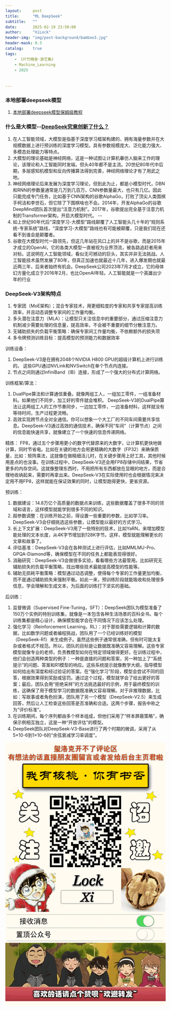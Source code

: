 ```yaml
---
layout:     post
title:      "ML DeepSeek"
subtitle:   ""
date:       2025-02-19 23:50:00
author:     "XiLock"
header-img: "img/post-background/bamboo3.jpg"
header-mask: 0.3
catalog:    true
tags:
    - 《斤竹精舍·游艺集》
    - Machine_Learning
    - 2025


---
```

### 本地部署deepseek模型
1. [本地部署deepseek模型保姆级教程](https://blog.lovefc.cn/archives/start.html)

### 什么是大模型--[DeepSeek究竟创新了什么？](https://mp.weixin.qq.com/s/UhEgCIwRxCwucnFUDbWO2g)
1. 在人工智能领域，大模型是指基于深度学习框架构建的、拥有海量参数并在大规模数据上进行预训练的深度学习模型。具有参数规模庞大、泛化能力强大、多模态处理能力等特点。
1. 大模型的理论基础是神经网络，这是一种试图让计算机摹仿人脑来工作的理论，该理论和人工智能同时发端，但头40年都不是主流。20世纪80年代中后期，多层感知机模型和反向传播算法得到完善，神经网络理论才有了用武之地。
1. 神经网络理论后来发展为深度学习理论，但到此为止，都是小模型时代，DBN和RNN的参数量通常是几万到几百万，CNN参数量最大，也只有几亿。因此只能完成专门任务，比如基于CNN架构的谷歌AlphaGo，打败了顶尖人类围棋手柯洁和李世石，但它除了下围棋啥也不会。2014年，开发AlphaGo的谷歌DeepMind团队首次提出“注意力机制”。2017年，谷歌提出完全基于注意力机制的Transformer架构，开启大模型时代。 -- 
1. 如上世纪90年代后“深度学习-大模型”路线颠覆了人工智能头几十年的“规则系统-专家系统”路线，“深度学习-大模型”路线也有可能被颠覆，只是我们现在还看不到谁会是颠覆者。
1. 谷歌在大模型时代一路领先，但这几年站在风口上的并不是谷歌，而是2015年才成立的OpenAI，它的各类大模型一直被视为业界顶流，被各路追赶者用来对标。这说明在人工智能领域，看似无可撼动的巨头，其实并非无法挑战。人工智能技术虽然发展了80年，但真正加速也就最近十几年，进入爆发期也就最近两三年，后来者始终有机会。DeepSeek公司2023年7月才成立，它的母体幻方量化成立于2016年2月，也比OpenAI年轻。人工智能就是一个英雄出少年的行业

### DeepSeek-V3架构特点

1. 专家团（MoE架构）；混合专家技术，用更细粒度的专家和共享专家提高训练效率，并且动态调整专家间的工作量均衡。
1. 多头潜在注意力（MLA）：让模型只关注信息中的重要部分，通过压缩注意力机制减少需要处理的信息量，提高效率，不会被不重要的细节分散注意力。
1. 无辅助损失的负载平衡策略：确保专家间工作量均衡，不依赖额外的损失项
1. 多令牌预测训练目标：提高模型的预测能力和数据效率

训练设备：
1. DeepSeek-V3是在拥有2048个NVIDIA H800 GPU的超级计算机上进行训练的。 这些GPU通过NVLink和NVSwitch在单个节点内连接。
1. 节点之间则通过InfiniBand（IB）连接，形成了一个强大的分布式计算网络。

训练框架/算法：
1. DualPipe算法和计算通信重叠。就像两组工人，一组加工零件，一组准备材料。如果他们不同步，加工好的零件就会堆积。 DeepSeek-V3的DualPipe算法让这两组工人的工作节奏同步，一边加工零件，一边准备材料，这样就没有等待时间，生产过程更流畅。
1. 高效实现跨节点全对全通信。你可以想象一个大工厂的不同车间需要共享信息。DeepSeek-V3通过高效的通信技术，确保不同“车间”（计算节点）之间的信息能快速共享，就像建立了一个快速的信息传递网络。

精炼： FP8，通过五个步骤用更小的数字代替原来的大数字，让计算机更快地做计算，同时节省电。比如在关键的地方会用更精确的大数字（FP32）来确保质量，比如：矩阵乘法，这就像在做精细活儿时，在关键步骤用上好工具，其他时候用差点的也没事。在训练过程中，DeepSeek-V3还会用FP8存储中间结果，节省更多的内存空间。这就像整理东西时，不用把所有东西都放在显眼的地方，而是合理地收纳起来，需要时再拿出来。DeepSeek-V3在实际使用时也会根据情况来决定用不用FP8，这样就能在保证效果的同时，让模型跑得更快，更省资源。

预训练：
1. 数据建设：14.8万亿个高质量的数据点来训练，这些数据覆盖了很多不同的领域和语言，这样模型就能学到很多不同的知识。
1. 超参数调整：在训练开始之前，得设置一些重要的参数，比如学习率。DeepSeek-V3会仔细挑选这些参数，让模型能以最好的方式学习。
1. 长上下文扩展：DeepSeek-V3用了一些特别的技术，比如YaRN，来增加模型能处理的文本长度，从4K字节增加到128K字节。这样，模型就能理解更长的文章和故事了。
1. 评估基准：DeepSeek-V3会在各种测试上进行评估，比如MMLMU-Pro、GPQA-Diamond等，确保模型在不同的任务上都能表现得很好。
1. 消融研究：DeepSeek-V3会做很多实验，看看哪些方法最管用。比如研究无辅助损失的负载平衡策略，找出哪些技术最能提高模型的性能等。
1. 辅助无损耗平衡策略：模型通过动态调整，使得每个专家的工作量更加均衡，而不是通过辅助损失来强制平衡。如此一来，预训练阶段就能吸收和处理很多信息，学会理解和生成文本，为后面的训练打下坚实的基础。

后训练：
1. 监督微调（Supervised Fine-Tuning，SFT）：DeepSeek团队为模型准备了150万个实例的特别训练集，就像是一本包含各种生活场景的百科全书。每个训练集都是精心设计，确保模型能学会在不同情况下应该怎么处理。
1. 强化学习（Reinforcement Learning，RL）：对于那些需要逻辑和计算的数据，比如数学问题或者编程挑战，团队用了一个已经训练好的模型（DeepSeek-R1）来生成例子。虽然这些例子通常很准确，但有时可能太复杂或者格式不规范。所以，团队的目标是让数据既准确又容易理解。这些专家模型就像专业的老师，负责教模型如何在特定领域做得更好。在训练过程中，他们会创造两种类型的例子：一种是直接的问题和答案，另一种加上了“系统提示”的问题、答案和R1模型的响应。这些系统提示就像教学大纲，指导模型如何给出有深度和经过验证的答案。在“强化学习”阶段，模型会尝试不同的回答，根据效果得到奖励或惩罚。通过这个过程，模型就学会了给出更好的答案；最后，团队会用“拒绝采样”的方法挑选最好的示例，用于最终模型的训练，这确保了用于模型学习的数据既准确又容易理解。对于非推理数据，比如：写故事或者角色扮演，团队用了另一个模型（DeepSeek-V2.5）来生成回答，然后让人工检查这些回答是否准确和合适。这两个步骤，报告中称之为“评价标准”。
1. 在训练期间，每个序列都由多个样本组成，但他们采用了“样本屏蔽策略”，确保示例相互独立，这是一种“开放评估”的模型。
1. DeepSeek团队对DeepSeek-V3-Base进行了两个时期的微调，采用了从5×10-6到1×10-6的“余弦衰减学习率调度”。

![](/img/wc-tail.GIF)

